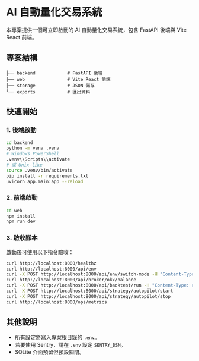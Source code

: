 # AI 自動量化交易系統

本專案提供一個可立即啟動的 AI 自動量化交易系統，包含 FastAPI 後端與 Vite React 前端。

## 專案結構
```
├── backend            # FastAPI 後端
├── web                # Vite React 前端
├── storage            # JSON 儲存
└── exports            # 匯出資料
```

## 快速開始

### 1. 後端啟動
```bash
cd backend
python -m venv .venv
# Windows PowerShell
.venv\\Scripts\\activate
# 或 Unix-like
source .venv/bin/activate
pip install -r requirements.txt
uvicorn app.main:app --reload
```

### 2. 前端啟動
```bash
cd web
npm install
npm run dev
```

### 3. 驗收腳本
啟動後可使用以下指令驗收：
```bash
curl http://localhost:8000/healthz
curl http://localhost:8000/api/env
curl -X POST http://localhost:8000/api/env/switch-mode -H "Content-Type: application/json" -d '{"mode":"REAL"}'
curl http://localhost:8000/api/broker/okx/balance
curl -X POST http://localhost:8000/api/backtest/run -H "Content-Type: application/json" -d '{"strategy":"dca","days":7}'
curl -X POST http://localhost:8000/api/strategy/autopilot/start
curl -X POST http://localhost:8000/api/strategy/autopilot/stop
curl http://localhost:8000/ops/metrics
```

## 其他說明
- 所有設定將寫入專案根目錄的 `.env`。
- 若要使用 Sentry，請在 `.env` 設定 `SENTRY_DSN`。
- SQLite 介面預留但預設關閉。
